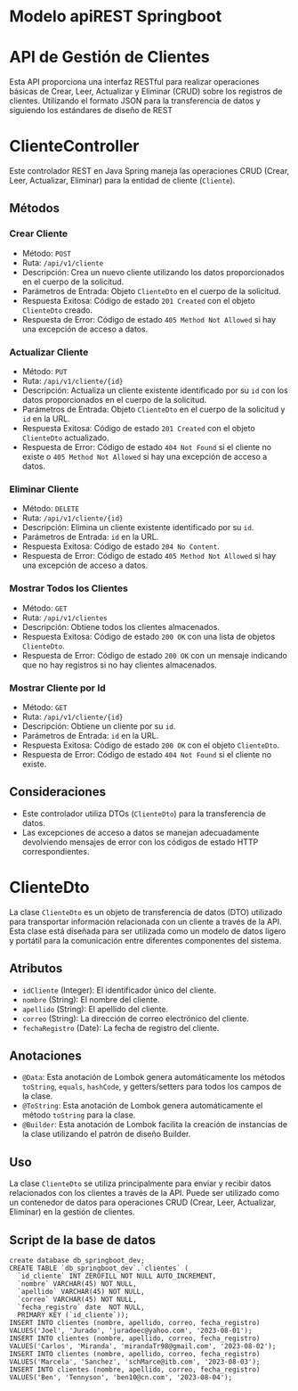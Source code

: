 # Modelo apiREST Springboot
# API de Gestión de Clientes
Esta API proporciona una interfaz RESTful para realizar operaciones básicas de Crear, Leer, Actualizar y Eliminar (CRUD) sobre los registros de clientes.
Utilizando el formato JSON para la transferencia de datos y siguiendo los estándares de diseño de REST





# ClienteController

Este controlador REST en Java Spring maneja las operaciones CRUD (Crear, Leer, Actualizar, Eliminar) para la entidad de cliente (`Cliente`).

## Métodos

### Crear Cliente

- Método: `POST`
- Ruta: `/api/v1/cliente`
- Descripción: Crea un nuevo cliente utilizando los datos proporcionados en el cuerpo de la solicitud.
- Parámetros de Entrada: Objeto `ClienteDto` en el cuerpo de la solicitud.
- Respuesta Exitosa: Código de estado `201 Created` con el objeto `ClienteDto` creado.
- Respuesta de Error: Código de estado `405 Method Not Allowed` si hay una excepción de acceso a datos.

### Actualizar Cliente

- Método: `PUT`
- Ruta: `/api/v1/cliente/{id}`
- Descripción: Actualiza un cliente existente identificado por su `id` con los datos proporcionados en el cuerpo de la solicitud.
- Parámetros de Entrada: Objeto `ClienteDto` en el cuerpo de la solicitud y `id` en la URL.
- Respuesta Exitosa: Código de estado `201 Created` con el objeto `ClienteDto` actualizado.
- Respuesta de Error: Código de estado `404 Not Found` si el cliente no existe o `405 Method Not Allowed` si hay una excepción de acceso a datos.

### Eliminar Cliente

- Método: `DELETE`
- Ruta: `/api/v1/cliente/{id}`
- Descripción: Elimina un cliente existente identificado por su `id`.
- Parámetros de Entrada: `id` en la URL.
- Respuesta Exitosa: Código de estado `204 No Content`.
- Respuesta de Error: Código de estado `405 Method Not Allowed` si hay una excepción de acceso a datos.

### Mostrar Todos los Clientes

- Método: `GET`
- Ruta: `/api/v1/clientes`
- Descripción: Obtiene todos los clientes almacenados.
- Respuesta Exitosa: Código de estado `200 OK` con una lista de objetos `ClienteDto`.
- Respuesta de Error: Código de estado `200 OK` con un mensaje indicando que no hay registros si no hay clientes almacenados.

### Mostrar Cliente por Id

- Método: `GET`
- Ruta: `/api/v1/cliente/{id}`
- Descripción: Obtiene un cliente por su `id`.
- Parámetros de Entrada: `id` en la URL.
- Respuesta Exitosa: Código de estado `200 OK` con el objeto `ClienteDto`.
- Respuesta de Error: Código de estado `404 Not Found` si el cliente no existe.

## Consideraciones

- Este controlador utiliza DTOs (`ClienteDto`) para la transferencia de datos.
- Las excepciones de acceso a datos se manejan adecuadamente devolviendo mensajes de error con los códigos de estado HTTP correspondientes.

# ClienteDto

La clase `ClienteDto` es un objeto de transferencia de datos (DTO) utilizado para transportar información relacionada con un cliente a través de la API. Esta clase está diseñada para ser utilizada como un modelo de datos ligero y portátil para la comunicación entre diferentes componentes del sistema.

## Atributos

- `idCliente` (Integer): El identificador único del cliente.
- `nombre` (String): El nombre del cliente.
- `apellido` (String): El apellido del cliente.
- `correo` (String): La dirección de correo electrónico del cliente.
- `fechaRegistro` (Date): La fecha de registro del cliente.

## Anotaciones

- `@Data`: Esta anotación de Lombok genera automáticamente los métodos `toString`, `equals`, `hashCode`, y getters/setters para todos los campos de la clase.
- `@ToString`: Esta anotación de Lombok genera automáticamente el método `toString` para la clase.
- `@Builder`: Esta anotación de Lombok facilita la creación de instancias de la clase utilizando el patrón de diseño Builder.

## Uso

La clase `ClienteDto` se utiliza principalmente para enviar y recibir datos relacionados con los clientes a través de la API. Puede ser utilizado como un contenedor de datos para operaciones CRUD (Crear, Leer, Actualizar, Eliminar) en la gestión de clientes.


## Script de la base de datos
```
create database db_springboot_dev;
CREATE TABLE `db_springboot_dev`.`clientes` (
  `id_cliente` INT ZEROFILL NOT NULL AUTO_INCREMENT,
  `nombre` VARCHAR(45) NOT NULL,
  `apellido` VARCHAR(45) NOT NULL,
  `correo` VARCHAR(45) NOT NULL,
  `fecha_registro` date  NOT NULL,
  PRIMARY KEY (`id_cliente`));
INSERT INTO clientes (nombre, apellido, correo, fecha_registro) VALUES('Joel', 'Jurado', 'juradoec@yahoo.com', '2023-08-01');
INSERT INTO clientes (nombre, apellido, correo, fecha_registro) VALUES('Carlos', 'Miranda', 'mirandaTr98@gmail.com', '2023-08-02');
INSERT INTO clientes (nombre, apellido, correo, fecha_registro) VALUES('Marcela', 'Sanchez', 'schMarce@itb.com', '2023-08-03');
INSERT INTO clientes (nombre, apellido, correo, fecha_registro) VALUES('Ben', 'Tennyson', 'ben10@cn.com', '2023-08-04');

```
